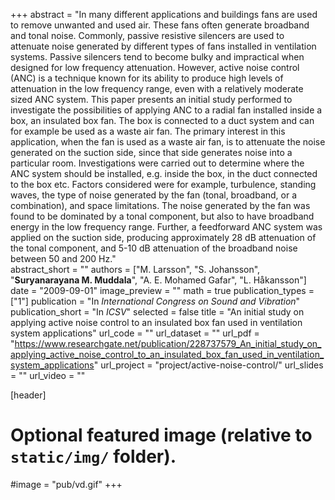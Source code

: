 +++
abstract = "In many different applications and buildings fans are used to remove unwanted and used air. These fans often generate broadband and tonal noise. Commonly, passive resistive silencers are used to attenuate noise generated by different types of fans installed in ventilation systems. Passive silencers tend to become bulky and impractical when designed for low frequency attenuation. However, active noise control (ANC) is a technique known for its ability to produce high levels of attenuation in the low frequency range, even with a relatively moderate sized ANC system. This paper presents an initial study performed to investigate the possibilities of applying ANC to a radial fan installed inside a box, an insulated box fan. The box is connected to a duct system and can for example be used as a waste air fan. The primary interest in this application, when the fan is used as a waste air fan, is to attenuate the noise generated on the suction side, since that side generates noise into a particular room. Investigations were carried out to determine where the ANC system should be installed, e.g. inside the box, in the duct connected to the box etc. Factors considered were for example, turbulence, standing waves, the type of noise generated by the fan (tonal, broadband, or a combination), and space limitations. The noise generated by the fan was found to be dominated by a tonal component, but also to have broadband energy in the low frequency range. Further, a feedforward ANC system was applied on the suction side, producing approximately 28 dB attenuation of the tonal component, and 5-10 dB attenuation of the broadband noise between 50 and 200 Hz."   
abstract_short = ""
authors = ["M. Larsson", "S. Johansson", "**Suryanarayana M. Muddala**", "A. E. Mohamed Gafar", "L. Håkansson"]
date = "2009-09-01"
image_preview = ""
math = true
publication_types = ["1"]
publication = "In *International Congress on Sound and Vibration*"
publication_short = "In *ICSV*"
selected = false
title = "An initial study on applying active noise control to an insulated box fan used in ventilation system applications"
url_code = ""
url_dataset = ""
url_pdf = "https://www.researchgate.net/publication/228737579_An_initial_study_on_applying_active_noise_control_to_an_insulated_box_fan_used_in_ventilation_system_applications"
url_project = "project/active-noise-control/"
url_slides = ""
url_video = ""


[header]
# Optional featured image (relative to `static/img/` folder).
#image = "pub/vd.gif"
+++
